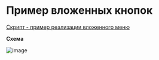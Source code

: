 # Пример вложенных кнопок

[Скрипт - пример реализации вложенного меню](https://github.com/erohin94/Data-Engineer/blob/main/Python/Telegram_bot/Primer_vlozhennogo_menu/vlozhennost_two.py)

**Схема**

![image](https://github.com/user-attachments/assets/c000c1d6-5c44-4c27-acd2-b3f60e5e98c1)

